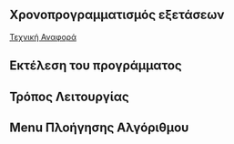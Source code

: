 ## Χρονοπρογραμματισμός εξετάσεων

[Τεχνική Αναφορά](###)

## Εκτέλεση του προγράμματος

## Τρόπος Λειτουργίας

## Menu Πλοήγησης Αλγόριθμου

